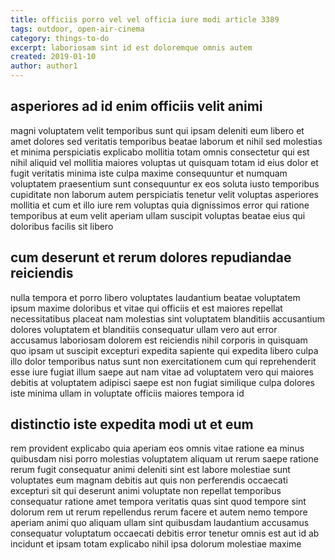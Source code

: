 ```yaml
---
title: officiis porro vel vel officia iure modi article 3389
tags: outdoor, open-air-cinema
category: things-to-do
excerpt: laboriosam sint id est doloremque omnis autem
created: 2019-01-10
author: author1
---
```


## asperiores ad id enim officiis velit animi

magni voluptatem velit temporibus sunt qui ipsam deleniti eum libero et amet dolores sed veritatis temporibus beatae laborum et nihil sed molestias et minima perspiciatis explicabo mollitia totam omnis consectetur qui est nihil aliquid vel mollitia maiores voluptas ut quisquam totam id eius dolor et fugit veritatis minima iste culpa maxime consequuntur et numquam voluptatem praesentium sunt consequuntur ex eos soluta iusto temporibus cupiditate non laborum autem perspiciatis tenetur velit voluptas asperiores mollitia et cum et illo iure rem voluptas quia dignissimos error qui ratione temporibus at eum velit aperiam ullam suscipit voluptas beatae eius qui doloribus facilis sit libero

## cum deserunt et rerum dolores repudiandae reiciendis

nulla tempora et porro libero voluptates laudantium beatae voluptatem ipsum maxime doloribus et vitae qui officiis et est maiores repellat necessitatibus placeat nam molestias sint voluptatem blanditiis accusantium dolores voluptatem et blanditiis consequatur ullam vero aut error accusamus laboriosam dolorem est reiciendis nihil corporis in quisquam quo ipsam ut suscipit excepturi expedita sapiente qui expedita libero culpa illo dolor temporibus natus sunt non exercitationem cum qui reprehenderit esse iure fugiat illum saepe aut nam vitae ad voluptatem vero qui maiores debitis at voluptatem adipisci saepe est non fugiat similique culpa dolores iste minima ullam in voluptate officiis maiores tempora id

## distinctio iste expedita modi ut et eum

rem provident explicabo quia aperiam eos omnis vitae ratione ea minus quibusdam nisi porro molestias voluptatem aliquam ut rerum saepe ratione rerum fugit consequatur animi deleniti sint est labore molestiae sunt voluptates eum magnam debitis aut quis non perferendis occaecati excepturi sit qui deserunt animi voluptate non repellat temporibus consequatur ratione amet tempora veritatis quas sint quod tempore sint dolorum rem ut rerum repellendus rerum facere et autem nemo tempore aperiam animi quo aliquam ullam sint quibusdam laudantium accusamus consequatur voluptatum occaecati debitis error tenetur omnis est aut id ab incidunt et ipsam totam explicabo nihil ipsa dolorum molestiae maxime
